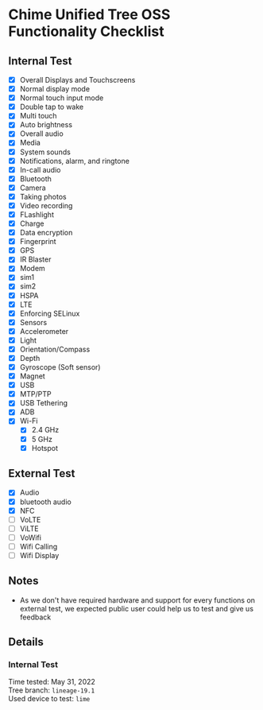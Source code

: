 # Chime Unified Tree OSS Functionality Checklist

## Internal Test
 * [X]  Overall Displays and Touchscreens
   * [X]  Normal display mode
   * [X]  Normal touch input mode
   * [X]  Double tap to wake
   * [X]  Multi touch
   * [X]  Auto brightness
 * [X]  Overall audio
   * [X]  Media
   * [X]  System sounds
   * [X]  Notifications, alarm, and ringtone
   * [X]  In-call audio
 * [X]  Bluetooth
 * [X]  Camera
   * [X]  Taking photos
   * [X]  Video recording
   * [X]  FLashlight
 * [X]  Charge
 * [X]  Data encryption
 * [X]  Fingerprint
 * [X]  GPS
 * [X]  IR Blaster
 * [X]  Modem
   * [x]  sim1
   * [X]  sim2
   * [X]  HSPA
   * [x]  LTE
 * [X]  Enforcing SELinux
 * [X]  Sensors
   * [X]  Accelerometer
   * [X]  Light
   * [X]  Orientation/Compass
   * [X]  Depth
   * [X]  Gyroscope (Soft sensor)
   * [X]  Magnet
 * [x]  USB
   * [X]  MTP/PTP
   * [X]  USB Tethering
   * [X]  ADB
* [X]  Wi-Fi
   * [X]  2.4 GHz
   * [X]  5 GHz
   * [X]  Hotspot

## External Test
 * [X]  Audio
   * [X]  bluetooth audio
 * [X]  NFC
 * [ ]  VoLTE
 * [ ]  ViLTE
 * [ ]  VoWifi
 * [ ]  Wifi Calling
 * [ ]  Wifi Display
 
## Notes

- As we don't have required hardware and support for every functions on external test, we expected public user could help us to test and give us feedback

## Details

### Internal Test
Time tested: May 31, 2022  
Tree branch: ```lineage-19.1```  
Used device to test: ```lime```
